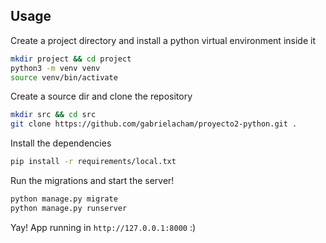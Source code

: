 ## Usage

Create a project directory and install a python virtual environment inside it

```bash
mkdir project && cd project
python3 -m venv venv
source venv/bin/activate
```

Create a source dir and clone the repository

```bash
mkdir src && cd src
git clone https://github.com/gabrielacham/proyecto2-python.git .
```

Install the dependencies

```bash
pip install -r requirements/local.txt
```

Run the migrations and start the server!

```bash
python manage.py migrate
python manage.py runserver
```

Yay! App running in `http://127.0.0.1:8000` :)

